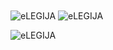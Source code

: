 <img align="center" src="https://github-readme-stats.vercel.app/api/top-langs/?username=eLEGIJA&layout=compact&hide=htm&theme=radical&bg_color=ffffff&text_color=ffb7c4" alt="eLEGIJA" />
<img align="center" src="https://github-readme-stats.vercel.app/api?username=eLEGIJA&show_icons=true&theme=radical&bg_color=ffffff&text_color=ffb7c4" alt="eLEGIJA" />
<p align="left"> <img src="https://komarev.com/ghpvc/?username=eLEGIJA" alt="eLEGIJA" /> </p>
